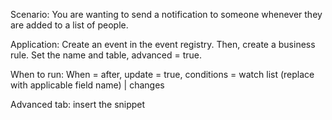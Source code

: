 Scenario: You are wanting to send a notification to someone whenever they are added to a list of people. 

Application: Create an event in the event registry. Then, create a business rule. Set the name and table, advanced = true. 

When to run: 
When = after, update = true, conditions = watch list (replace with applicable field name) | changes

Advanced tab: insert the snippet